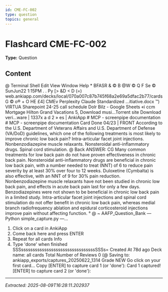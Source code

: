 ```yaml
---
id: CME-FC-002
type: question
topics: general
---
```


# Flashcard CME-FC-002

**Type:** Question

## Content

@ Terminal Shell Edit View Window Help * BFASR & © B @W © Q F Se © SunJun22 1:15PM
. . Py [>
&D < D (=) web.ankiapp.com/decks/local/070a007c87b745f68a2e69a5dfac2b77/cards G © o® + O
HE £4] CMEv Perplexity Claude Standardized ...itiative.docx ™) VIRTUA Sharepoint 24-25 call schedule Dolr Bilz - Google Sheets «i ccm Mortgage Hilton Grand Vacations 5, Download musi...Torrent site Download veri...ware | 1337x
a d 2 »
es | AnkiApp # MCP - screenpipe documentation # MCP - screenpipe documentation
Card Done
04/23
| FRONT
According to the U.S. Department of Veterans Affairs and U.S. Department of Defense (VA/DoD)
guidelines, which one of the following treatments is most likely to improve chronic low back pain?
Intra-articular facet joint injections.
Nonbenzodiazepine muscle relaxants.
Nonsteroidal anti-inflammatory drugs.
Spinal cord stimulation.
@ Back
ANSWER: CG
Many common treatments for low back pain do not have proven effectiveness in chronic back pain.
Nonsteroidal anti-inflammatory drugs are beneficial in chronic low back pain, with a number needed to
treat (NNT) of 6 to reduce pain severity by at least 30% over four to 12 weeks. Duloxetine (Cymbalta) is
also effective, with an NNT of 9 for 30% pain reduction.
Nonbenzodiazepine muscle relaxants have not been studied in chronic low back pain, and effects in
acute back pain last for only a few days. Benzodiazepines were not shown to be beneficial in chronic low
back pain in a limited study. Intra-articular facet joint injections and spinal cord stimulation do not offer
benefit in chronic low back pain, whereas medial branch radiofrequency ablation and epidural
corticosteroid injections improve pain without affecting function.
° @ ~ AAFP_Question_Bank — Python simple_capture.py —...
1. Click on a card in AnkiApp
2. Come back here and press ENTER
3. Repeat for all cards Info
4. Type 'done' when finished
SSSssssssssssssssssssssssssssssssssSSSs= Created At 78d ago
Deck name: all cards Total Number of Reviews 0
(@ Saving to: ankiapp_exports/captures_20250622_1314
Grade NEW
Go click on your first card...
Copy
[ENTER] to capture card 1 (or 'done'):
Card 1 captured!
[ENTER] to capture card 2 (or 'done'):

---
*Extracted: 2025-08-09T16:28:11.202937*
